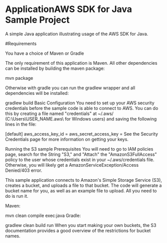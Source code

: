 # ApplicationAWS SDK for Java Sample Project



A simple Java application illustrating usage of the AWS SDK for Java.


#Requirements


You have a choice of Maven or Gradle

The only requirement of this application is Maven. All other dependencies can be installed by building the maven package:

mvn package

Otherwise with gradle you can run the gradlew wrapper and all dependencies will be installed:

gradlew build
Basic Configuration
You need to set up your AWS security credentials before the sample code is able to connect to AWS. You can do this by creating a file named "credentials" at ~/.aws/ (C:\Users\USER_NAME.aws\ for Windows users) and saving the following lines in the file:

[default]
aws_access_key_id = <your access key id>
aws_secret_access_key = <your secret key>
See the Security Credentials page for more information on getting your keys.

Running the S3 sample
Prerequisites
You will need to go to IAM policies page, search for the String "S3," and "Attach" the "AmazonS3FullAccess" policy to the user whose credentials exist in your ~/.aws/credentials file. Otherwise, you will likely get a AmazonServiceException/Access Denied/403 error.

This sample application connects to Amazon's Simple Storage Service (S3), creates a bucket, and uploads a file to that bucket. The code will generate a bucket name for you, as well as an example file to upload. All you need to do is run it.

Maven:

mvn clean compile exec:java
Gradle:

gradlew clean build run
When you start making your own buckets, the S3 documentation provides a good overview of the restrictions for bucket names.
